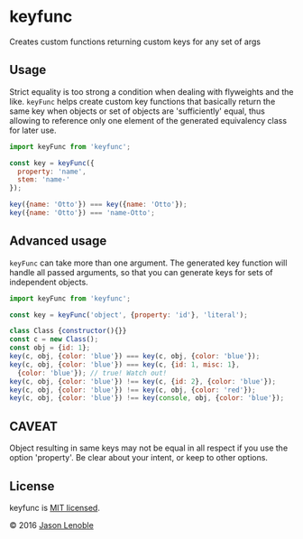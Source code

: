 # keyfunc
Creates custom functions returning custom keys for any set of args

## Usage

Strict equality is too strong a condition when dealing with flyweights and the like. ```keyFunc``` helps create custom key functions that basically return the same key when objects or set of objects are 'sufficiently' equal, thus allowing to reference only one element of the generated equivalency class for later use.

```js
import keyFunc from 'keyfunc';

const key = keyFunc({
  property: 'name',
  stem: 'name-'
});

key({name: 'Otto'}) === key({name: 'Otto'});
key({name: 'Otto'}) === 'name-Otto';
```

## Advanced usage

```keyFunc``` can take more than one argument. The generated key function will handle all passed arguments, so that you can generate keys for sets of independent objects.

```js
import keyFunc from 'keyfunc';

const key = keyFunc('object', {property: 'id'}, 'literal');

class Class {constructor(){}}
const c = new Class();
const obj = {id: 1};
key(c, obj, {color: 'blue'}) === key(c, obj, {color: 'blue'});
key(c, obj, {color: 'blue'}) === key(c, {id: 1, misc: 1},
  {color: 'blue'}); // true! Watch out!
key(c, obj, {color: 'blue'}) !== key(c, {id: 2}, {color: 'blue'});
key(c, obj, {color: 'blue'}) !== key(c, obj, {color: 'red'});
key(c, obj, {color: 'blue'}) !== key(console, obj, {color: 'blue'});
```

## CAVEAT

Object resulting in same keys may not be equal in all respect if you use the option 'property'. Be clear about your intent, or keep to other options.

## License

keyfunc is [MIT licensed](./LICENSE).

© 2016 [Jason Lenoble](mailto:jason.lenoble@gmail.com)
